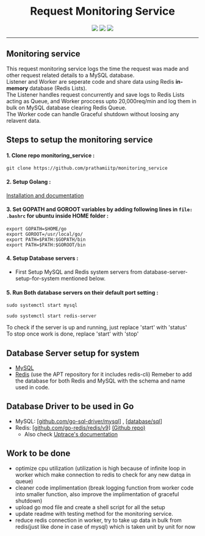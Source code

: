 <div align="center">  
    
# Request Monitoring Service
[<img src="https://img.shields.io/badge/Go-00ADD8.svg?style=for-the-badge&logo=Go&logoColor=white"/>](https://go.dev/doc/)
[<img src="https://img.shields.io/badge/MySQL-4479A1.svg?style=for-the-badge&logo=MySQL&logoColor=white"/>](https://docs.oracle.com/en-us/iaas/mysql-database/index.html)
[<img src="https://img.shields.io/badge/Redis-DC382D.svg?style=for-the-badge&logo=Redis&logoColor=white"/>](https://redis.io/docs/getting-started/)

  ---
  
</div>  

## Monitoring service
This request monitoring service logs the time the request was made and other request related details to a MySQL database.  
Listener and Worker are seperate code and share data using Redis **in-memory** database (Redis Lists).  
The Listener handles request concurrently and save logs to Redis Lists acting as Queue, and Worker proccess upto 20,000req/min and log them in bulk on MySQL database clearing Redis Queue.  
The Worker code can handle Graceful shutdown without loosing any relavent data.  

## Steps to setup the monitoring service
#### 1. Clone repo monitoring_service : 
```
git clone https://github.com/prathamiitp/monitoring_service
```
#### 2. Setup Golang : 
[Installation and documentation](https://go.dev/doc/install)
#### 3. Set GOPATH and GOROOT variables by adding following lines in `file: .bashrc` for ubuntu inside HOME folder : 
```
export GOPATH=$HOME/go
export GOROOT=/usr/local/go/
export PATH=$PATH:$GOPATH/bin
export PATH=$PATH:$GOROOT/bin
```
#### 4. Setup Database servers : 
  - First Setup MySQL and Redis system servers from database-server-setup-for-system mentioned below.
#### 5. Run Both database servers on their default port setting : 
```
sudo systemctl start mysql
```
```
sudo systemctl start redis-server
```
To check if the server is up and running, just replace 'start' with 'status'  
To stop once work is done, replace 'start' with 'stop'
## Database Server setup for system
- [MySQL](https://www.mysqltutorial.org/install-mysql-ubuntu/)
- [Redis](https://redis.io/docs/getting-started/installation/install-redis-on-linux/) (use the APT repository for it includes redis-cli)
Remeber to add the database for both Redis and MySQL with the schema and name used in code.

## Database Driver to be used in Go
- MySQL: [[github.com/go-sql-driver/mysql](https://github.com/go-sql-driver/mysql)] , [[database/sql](https://pkg.go.dev/database/sql)]
- Redis: [[github.com/go-redis/redis/v9](https://pkg.go.dev/github.com/go-redis/redis/v9@v9.0.0-beta.1#section-readme)] [(Github repo)](https://github.com/go-redis/redis)
  - Also check [Uptrace's documentation](https://redis.uptrace.dev/guide/)

## Work to be done
- optimize cpu utilization (utilization is high because of infinite loop in worker which make connection to redis to check for any new datqa in queue)
- cleaner code implimentation (break logging function from worker code into smaller function, also improve the implimentation of graceful shutdown)
- upload go mod file and create a shell script for all the setup
- update readme with testing method for the monitoring service.
- reduce redis connection in worker, try to take up data in bulk from redis(just like done in case of mysql) which is taken unit by unit for now 
